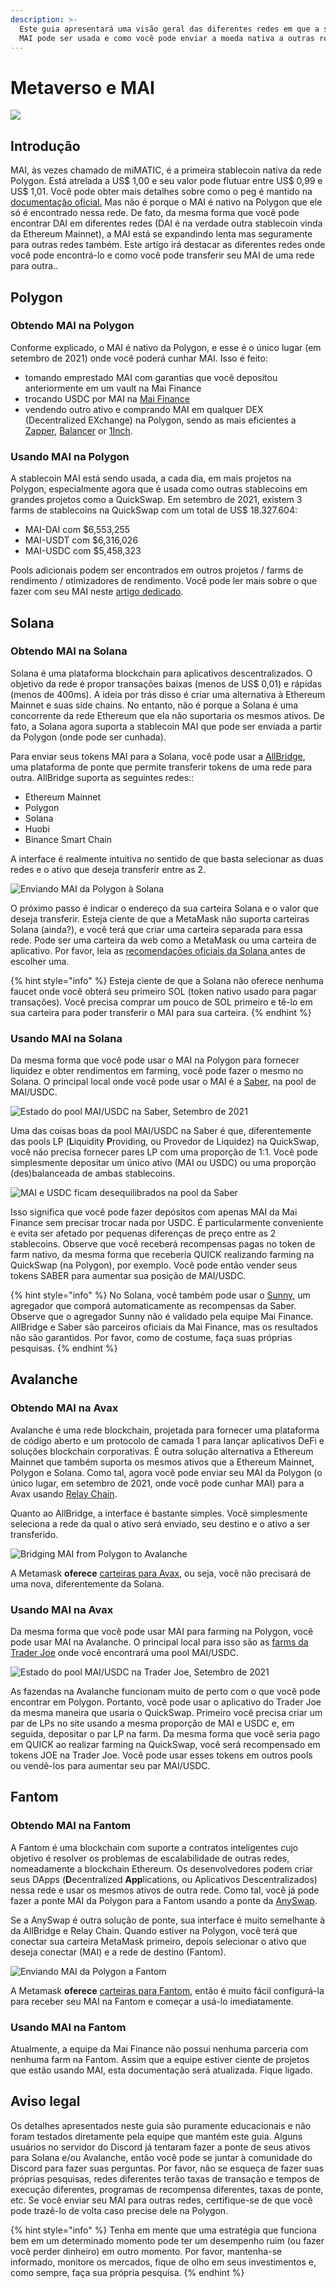 ```yaml
---
description: >-
  Este guia apresentará uma visão geral das diferentes redes em que a stablecoin
  MAI pode ser usada e como você pode enviar a moeda nativa a outras redes.
---
```


# Metaverso e MAI

![](../.gitbook/assets/screen-shot-2021-09-13-at-1.06.42-pm.png)

## Introdução

MAI, às vezes chamado de miMATIC, é a primeira stablecoin nativa da rede Polygon. Está atrelada a US$ 1,00 e seu valor pode flutuar entre US$ 0,99 e US$ 1,01. Você pode obter mais detalhes sobre como o peg é mantido na [documentação oficial.](https://docs.mai.finance/stablecoin-economics) Mas não é porque o MAI é nativo na Polygon que ele só é encontrado nessa rede. De fato, da mesma forma que você pode encontrar DAI em diferentes redes (DAI é na verdade outra stablecoin vinda da Ethereum Mainnet), a MAI está se expandindo lenta mas seguramente para outras redes também. Este artigo irá destacar as diferentes redes onde você pode encontrá-lo e como você pode transferir seu MAI de uma rede para outra..

## Polygon

### Obtendo MAI na Polygon

Conforme explicado, o MAI é nativo da Polygon, e esse é o único lugar (em setembro de 2021) onde você poderá cunhar MAI. Isso é feito:

* tomando emprestado MAI com garantias que você depositou anteriormente em um vault na Mai Finance
* trocando USDC por MAI na [Mai Finance](https://app.mai.finance/anchor)
* vendendo outro ativo e comprando MAI em qualquer DEX (Decentralized EXchange) na Polygon, sendo as mais eficientes a [Zapper](https://zapper.fi/exchange), [Balancer](https://polygon.balancer.fi/#/trade) or [1Inch](https://app.1inch.io/#/137/classic/swap).

### Usando MAI na Polygon

A stablecoin MAI está sendo usada, a cada dia, em mais projetos na Polygon, especialmente agora que é usada como outras stablecoins em grandes projetos como a QuickSwap. Em setembro de 2021, existem 3 farms de stablecoins na QuickSwap com um total de US$ 18.327.604:

* MAI-DAI com $6,553,255
* MAI-USDT com $6,316,026
* MAI-USDC com $5,458,323

Pools adicionais podem ser encontrados em outros projetos / farms de rendimento / otimizadores de rendimento. Você pode ler mais sobre o que fazer com seu MAI neste [artigo dedicado](../tutoriais/polygon/what-to-do-with-mai-on-polygon.md).

## Solana

### Obtendo MAI na Solana

Solana é uma plataforma blockchain para aplicativos descentralizados. O objetivo da rede é propor transações baixas (menos de US$ 0,01) e rápidas (menos de 400ms). A ideia por trás disso é criar uma alternativa à Ethereum Mainnet e suas side chains. No entanto, não é porque a Solana é uma concorrente da rede Ethereum que ela não suportaria os mesmos ativos. De fato, a Solana agora suporta a stablecoin MAI que pode ser enviada a partir da Polygon (onde pode ser cunhada).

Para enviar seus tokens MAI para a Solana, você pode usar a [AllBridge](https://allbridge.io), uma plataforma de ponte que permite transferir tokens de uma rede para outra. AllBridge suporta as seguintes redes::

* Ethereum Mainnet
* Polygon
* Solana
* Huobi
* Binance Smart Chain

A interface é realmente intuitiva no sentido de que basta selecionar as duas redes e o ativo que deseja transferir entre as 2.

![Enviando MAI da Polygon à Solana](../.gitbook/assets/screen-shot-2021-09-13-at-1.52.23-pm.png)

O próximo passo é indicar o endereço da sua carteira Solana e o valor que deseja transferir. Esteja ciente de que a MetaMask não suporta carteiras Solana (ainda?), e você terá que criar uma carteira separada para essa rede. Pode ser uma carteira da web como a MetaMask ou uma carteira de aplicativo. Por favor, leia as [recomendaçōes oficiais da Solana ](https://docs.solana.com/wallet-guide)antes de escolher uma.

{% hint style="info" %}
Esteja ciente de que a Solana não oferece nenhuma faucet onde você obterá seu primeiro SOL (token nativo usado para pagar transações). Você precisa comprar um pouco de SOL primeiro e tê-lo em sua carteira para poder transferir o MAI para sua carteira.
{% endhint %}

### Usando MAI na Solana

Da mesma forma que você pode usar o MAI na Polygon para fornecer liquidez e obter rendimentos em farming, você pode fazer o mesmo no Solana. O principal local onde você pode usar o MAI é a [Saber](https://app.saber.so), na pool de MAI/USDC.

![Estado do pool MAI/USDC na Saber, Setembro de 2021](../.gitbook/assets/screen-shot-2021-09-13-at-2.11.10-pm.png)

Uma das coisas boas da pool MAI/USDC na Saber é que, diferentemente das pools LP (**L**iquidity **P**roviding, ou Provedor de Liquidez) na QuickSwap, você não precisa fornecer pares LP com uma proporção de 1:1. Você pode simplesmente depositar um único ativo (MAI ou USDC) ou uma proporção (des)balanceada de ambas stablecoins.

![MAI e USDC ficam desequilibrados na pool da Saber](../.gitbook/assets/screen-shot-2021-09-13-at-2.13.51-pm.png)

Isso significa que você pode fazer depósitos com apenas MAI da Mai Finance sem precisar trocar nada por USDC. É particularmente conveniente e evita ser afetado por pequenas diferenças de preço entre as 2 stablecoins. Observe que você receberá recompensas pagas no token de farm nativo, da mesma forma que receberia QUICK realizando farming na QuickSwap (na Polygon), por exemplo. Você pode então vender seus tokens SABER para aumentar sua posição de MAI/USDC.

{% hint style="info" %}
No Solana, você também pode usar o [Sunny](https://app.sunny.ag), um agregador que comporá automaticamente as recompensas da Saber. Observe que o agregador Sunny não é validado pela equipe Mai Finance. AllBridge e Saber são parceiros oficiais da Mai Finance, mas os resultados não são garantidos. Por favor, como de costume, faça suas próprias pesquisas.
{% endhint %}

## Avalanche

### Obtendo MAI na Avax

Avalanche é uma rede blockchain, projetada para fornecer uma plataforma de código aberto e um protocolo de camada 1 para lançar aplicativos DeFi e soluções blockchain corporativas. É outra solução alternativa a Ethereum Mainnet que também suporta os mesmos ativos que a Ethereum Mainnet, Polygon e Solana. Como tal, agora você pode enviar seu MAI da Polygon (o único lugar, em setembro de 2021, onde você pode cunhar MAI) para a Avax usando [Relay Chain](https://app.relaychain.com/#/transfer).

Quanto ao AllBridge, a interface é bastante simples. Você simplesmente seleciona a rede da qual o ativo será enviado, seu destino e o ativo a ser transferido.

![Bridging MAI from Polygon to Avalanche](../.gitbook/assets/screen-shot-2021-09-13-at-2.52.31-pm.png)

A Metamask **oferece** [carteiras para Avax](https://support.avax.network/en/articles/4626956-how-do-i-set-up-metamask-on-avalanche), ou seja, você não precisará de uma nova, diferentemente da Solana.

### Usando MAI na Avax

Da mesma forma que você pode usar MAI para farming na Polygon, você pode usar MAI na Avalanche. O principal local para isso são as [farms da Trader Joe](https://www.traderjoexyz.com/#/farm) onde você encontrará uma pool MAI/USDC.

![Estado do pool MAI/USDC na Trader Joe, Setembro de 2021](../.gitbook/assets/screen-shot-2021-09-13-at-3.07.19-pm.png)

As fazendas na Avalanche funcionam muito de perto com o que você pode encontrar em Polygon. Portanto, você pode usar o aplicativo do Trader Joe da mesma maneira que usaria o QuickSwap. Primeiro você precisa criar um par de LPs no site usando a mesma proporção de MAI e USDC e, em seguida, depositar o par LP na farm. Da mesma forma que você seria pago em QUICK ao realizar farming na QuickSwap, você será recompensado em tokens JOE na Trader Joe. Você pode usar esses tokens em outros pools ou vendê-los para aumentar seu par MAI/USDC.

## Fantom

### Obtendo MAI na Fantom

A Fantom é uma blockchain com suporte a contratos inteligentes cujo objetivo é resolver os problemas de escalabilidade de outras redes, nomeadamente a blockchain Ethereum. Os desenvolvedores podem criar seus DApps (**D**ecentralized **App**lications, ou Aplicativos Descentralizados) nessa rede e usar os mesmos ativos de outra rede. Como tal, você já pode fazer a ponte MAI da Polygon para a Fantom usando a ponte da [AnySwap](https://anyswap.exchange/#/bridge).

Se a AnySwap é outra solução de ponte, sua interface é muito semelhante à da AllBridge e Relay Chain. Quando estiver na Polygon, você terá que conectar sua carteira MetaMask primeiro, depois selecionar o ativo que deseja conectar (MAI) e a rede de destino (Fantom).

![Enviando MAI da Polygon a Fantom](../.gitbook/assets/image.png)

A Metamask **oferece** [carteiras para Fantom](https://docs.fantom.foundation/tutorials/set-up-metamask), então é muito fácil configurá-la para receber seu MAI na Fantom e começar a usá-lo imediatamente.

### Usando MAI na Fantom

Atualmente, a equipe da Mai Finance não possui nenhuma parceria com nenhuma farm na Fantom. Assim que a equipe estiver ciente de projetos que estão usando MAI, esta documentação será atualizada. Fique ligado.

## Aviso legal

Os detalhes apresentados neste guia são puramente educacionais e não foram testados diretamente pela equipe que mantém este guia. Alguns usuários no servidor do Discord já tentaram fazer a ponte de seus ativos para Solana e/ou Avalanche, então você pode se juntar à comunidade do Discord para fazer suas perguntas. Por favor, não se esqueça de fazer suas próprias pesquisas, redes diferentes terão taxas de transação e tempos de execução diferentes, programas de recompensa diferentes, taxas de ponte, etc. Se você enviar seu MAI para outras redes, certifique-se de que você pode trazê-lo de volta caso precise dele na Polygon.

{% hint style="info" %}
Tenha em mente que uma estratégia que funciona bem em um determinado momento pode ter um desempenho ruim (ou fazer você perder dinheiro) em outro momento. Por favor, mantenha-se informado, monitore os mercados, fique de olho em seus investimentos e, como sempre, faça sua própria pesquisa.
{% endhint %}

